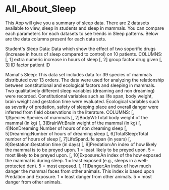 # All_About_Sleep
This App will give you a summary of sleep data. There are 2 datasets available to view, sleep in students
and sleep in mammals. You can compare each parameters for each datasets to see trends in Sleep patterns. 
Below are the data columns present for each data sets.

Student's Sleep Data: Data which show the effect of two soporific drugs
(increase in hours of sleep compared to control) on 10 patients.
COLUMNS:
[, 1]	extra	numeric	increase in hours of sleep
[, 2]	group	factor	drug given
[, 3]	ID	factor	patient ID


Mamal's Sleep: This data set includes data for 39 species of mammals distributed over 13 orders. 
The data were used for analyzing the relationship between constitutional and ecological factors and 
sleeping in mammals. Two qualitatively different sleep variables (dreaming and non dreaming) were recorded. 
Constitutional variables such as life span, body weight, brain weight and gestation time were evaluated. 
Ecological variables such as severity of predation, safety of sleeping place and overall danger were 
inferred from field observations in the literature.
COLUMNS:
[, 1]Species:Species of mammals
[, 2]BodyWt:Total body weight of the mammal (in kg)
[, 3]BrainWt:Brain weight of the mammal (in kg)
[, 4]NonDreaming:Number of hours of non dreaming sleep
[, 5]Dreaming:Number of hours of dreaming sleep
[, 6]TotalSleep:Total number of hours of sleep
[, 7]LifeSpan:Life span (in years)
[, 8]Gestation:Gestation time (in days)
[, 9]Predation:An index of how likely the mammal is to be preyed upon. 
  1 = least likely to be preyed upon. 5 = most likely to be preyed upon.
[, 10]Exposure:An index of the how exposed the mammal is during sleep. 
  1 = least exposed (e.g., sleeps in a well-protected den). 5 = most exposed.
[, 11]Danger:An index of how much danger the mammal faces from other animals. 
  This index is based upon Predation and Exposure. 1 = least danger from other animals. 
  5 = most danger from other animals.
